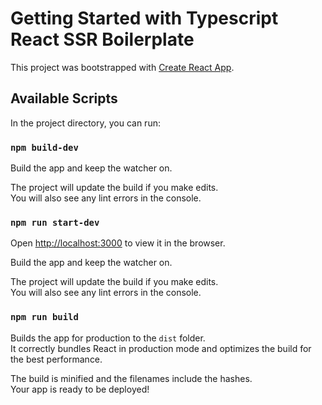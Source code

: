 # Getting Started with Typescript React SSR Boilerplate

This project was bootstrapped with [Create React App](https://github.com/facebook/create-react-app).

## Available Scripts

In the project directory, you can run:

### `npm build-dev`

Build the app and keep the watcher on.

The project will update the build if you make edits.\
You will also see any lint errors in the console.

### `npm run start-dev`

Open [http://localhost:3000](http://localhost:3000) to view it in the browser.

Build the app and keep the watcher on.

The project will update the build if you make edits.\
You will also see any lint errors in the console.

### `npm run build`

Builds the app for production to the `dist` folder.\
It correctly bundles React in production mode and optimizes the build for the best performance.

The build is minified and the filenames include the hashes.\
Your app is ready to be deployed!